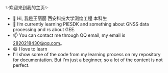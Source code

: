 ✨欢迎来到我的主页✨
- 👋 Hi, 我是王丽丽 西安科技大学测绘工程 本科生
- 🌱 I’m currently learning PIESDK and something about GNSS data processing and rs about GEE.
- 📫 You can contact me through QQ email, my email is 2820218430@qq.com。
- 😄 I love to learn
- I'll show some of the code from my learning process on my repository for documentation.  But I'm just a beginner, so a lot of the content is not perfect.
